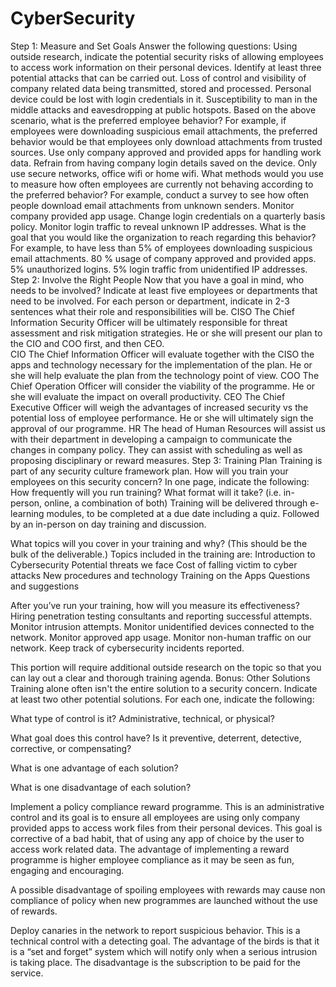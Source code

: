 # CyberSecurity

Step 1: Measure and Set Goals
Answer the following questions:
Using outside research, indicate the potential security risks of allowing employees to access work information on their personal devices. Identify at least three potential attacks that can be carried out.
Loss of control and visibility of company related data being transmitted, stored and processed.
Personal device could be lost with login credentials in it.
Susceptibility to man in the middle attacks and eavesdropping at public hotspots.
Based on the above scenario, what is the preferred employee behavior?
For example, if employees were downloading suspicious email attachments, the preferred behavior would be that employees only download attachments from trusted sources.
Use only company approved and provided apps for handling work data.
Refrain from having company login details saved on the device.
Only use secure networks, office wifi or home wifi.
What methods would you use to measure how often employees are currently not behaving according to the preferred behavior?
For example, conduct a survey to see how often people download email attachments from unknown senders.
Monitor company provided app usage.
Change login credentials on a quarterly basis policy.
Monitor login traffic to reveal unknown IP addresses.
What is the goal that you would like the organization to reach regarding this behavior?
For example, to have less than 5% of employees downloading suspicious email attachments.
80 % usage of company approved and provided apps.
5% unauthorized logins.
5% login traffic from unidentified IP addresses.
Step 2: Involve the Right People
Now that you have a goal in mind, who needs to be involved?
Indicate at least five employees or departments that need to be involved. For each person or department, indicate in 2-3 sentences what their role and responsibilities will be.
CISO
The Chief Information Security Officer will be ultimately responsible for threat assessment and risk mitigation strategies. He or she will present our plan to the CIO and COO first,  and then CEO.  
CIO
The Chief Information Officer will evaluate together with the CISO the apps and technology necessary for the implementation of the plan. He or she will help evaluate the plan from the technology point of view.
COO
The Chief Operation Officer will consider the viability of the programme. He or she will evaluate the impact on overall productivity.
CEO
The Chief Executive Officer will weigh the advantages of increased security vs the potential loss of employee performance. He or she will ultimately sign the approval of our programme. 
HR 
The head of Human Resources will assist us with their department in developing a campaign to communicate the changes in company policy.
They can assist with scheduling as well as proposing disciplinary or reward measures. 
Step 3: Training Plan
Training is part of any security culture framework plan. How will you train your employees on this security concern? In one page, indicate the following:
How frequently will you run training? What format will it take? (i.e. in-person, online, a combination of both) 
Training will be delivered through e-learning modules, to be completed at a due date including a quiz.
Followed by an in-person on day training and discussion. 


What topics will you cover in your training and why? (This should be the bulk of the deliverable.)
Topics included in the training are: 
Introduction to Cybersecurity
Potential threats we face
Cost of falling victim to cyber attacks
New procedures and technology 
Training on the Apps
Questions and suggestions


After you’ve run your training, how will you measure its effectiveness?
Hiring penetration testing consultants and reporting successful attempts. 
Monitor intrusion attempts.
Monitor unidentified devices connected to the network.
Monitor approved app usage.
Monitor non-human traffic on our network.
Keep track of cybersecurity incidents reported.


This portion will require additional outside research on the topic so that you can lay out a clear and thorough training agenda.
Bonus: Other Solutions
Training alone often isn't the entire solution to a security concern.
Indicate at least two other potential solutions. For each one, indicate the following:


What type of control is it? Administrative, technical, or physical?


What goal does this control have? Is it preventive, deterrent, detective, corrective, or compensating?


What is one advantage of each solution?


What is one disadvantage of each solution?
											
Implement a policy compliance reward programme. 
This is an administrative control and its goal is to ensure all employees are using only company provided apps to access work files from their personal devices. 
This goal is corrective of a bad habit, that of using any app of choice by the user to access work related data. 
The advantage of implementing a reward programme is higher employee compliance as it may be seen as fun, engaging and encouraging. 

 A possible disadvantage of spoiling employees with rewards may cause non compliance of policy when new programmes are launched without the use of rewards.


Deploy canaries in the network to report suspicious behavior. This is a technical control with a detecting goal. The advantage of the birds is that it is a “set and forget” system which will notify only when a serious intrusion is taking place. The disadvantage is the subscription to be paid for the service. 
